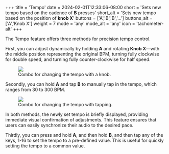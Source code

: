 +++
title = 'Tempo'
date = 2024-02-01T12:33:06-08:00
short = 'Sets new tempo based on the cadence of **B** presses'
short_alt = 'Sets new tempo based on the position of **knob X**'
buttons = ['A','B','B','...']
buttons_alt = ['A','Knob X']
weight = 7
mode = 'any'
mode_alt = 'any'
icon = 'tachometer-alt'
+++

The Tempo feature offers three methods for precision tempo control.

First, you can adjust dynamically by holding **A** and rotating **Knob X**—with the middle position representing the original BPM, turning fully clockwise for double speed, and turning fully counter-clockwise for half speed.

<figure class="imgcombo">
<img src="/img/tempo_turn.webp">
<figcaption>Combo for changing the tempo with a knob.</figcaption>
</figure>


Secondly, you can hold **A** and tap **B** to manually tap in the tempo, which ranges from 30 to 300 BPM.

<figure class="imgcombo">
<img src="/img/tempo_tap.webp">
<figcaption>Combo for changing the tempo with tapping.</figcaption>
</figure>


In both methods, the newly set tempo is briefly displayed, providing immediate visual confirmation of adjustments. This feature ensures that users can easily synchronize their audio to the desired pace.

Thirdly, you can press and hold **A**, and then hold **B**, and then tap any of the keys, 1-16 to set the tempo to a pre-defined value. This is useful for quickly setting the tempo to a common value.